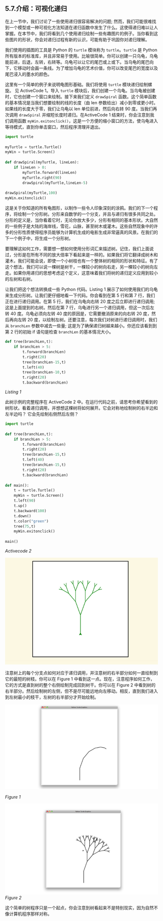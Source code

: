 ## 5.7.介绍：可视化递归

在上一节中，我们讨论了一些使用递归很容易解决的问题; 然而，我们可能很难找到一个模型或一种可视化方法知道在递归函数中发生了什么。这使得递归难以让人掌握。在本节中，我们将看到几个使用递归绘制一些有趣图片的例子。当你看到这些图片的形状，你会对递归过程有新的认识，可能有助于巩固你对递归理解。

我们使用的插图的工具是 Python 的 `turtle` 模块称为 `turtle`。`turtle` 是 Python 所有版本的标准库，并且非常易于使用。比喻很简单。你可以创建一只乌龟，乌龟能前进，后退，左转，右转等。乌龟可以让它的尾巴或上或下。当乌龟的尾巴向下，它移动时会画一条线。为了增加乌龟的艺术价值，你可以改变尾巴的宽度以及尾巴浸入的墨水的颜色。

这里有一个简单的例子来说明龟图形基础。我们将使用 `turtle` 模块递归绘制螺旋。 见 ActiveCode 1。导入 `turtle` 模块后，我们创建一个乌龟。当乌龟被创建时，它也创建一个窗口来绘制。接下来我们定义 `drawSpir​​al` 函数。这个简单函数的基本情况是当我们想要绘制的线的长度（由 len 参数给出）减小到零或更小时。如果线的长度大于零，我们让乌龟以 len 单位前进，然后向右转 90 度。当我们再次调用 `drawSpir​​al` 并缩短长度时递归。在ActiveCode 1 结束时，你会注意到我们调用函数 `myWin.exitonclick()`，这是一个方便的缩小窗口的方法，使乌龟进入等待模式，直到你单击窗口，然后程序清理并退出。

```python
import turtle

myTurtle = turtle.Turtle()
myWin = turtle.Screen()

def drawSpiral(myTurtle, lineLen):
    if lineLen > 0:
        myTurtle.forward(lineLen)
        myTurtle.right(90)
        drawSpiral(myTurtle,lineLen-5)

drawSpiral(myTurtle,100)
myWin.exitonclick()
```

这是关于你知道的所有龟图形，以制作一些令人印象深刻的涂鸦。我们的下一个程序，将绘制一个分形树。分形来自数学的一个分支，并且与递归有很多共同之处。分形的定义是，当你看着它时，无论你放大多少，分形有相同的基本形状。大自然的一些例子是大陆的海岸线，雪花，山脉，甚至树木或灌木。这些自然现象中的许多的分形性质使得程序员能够为计算机生成的电影生成非常逼真的风景。在我们的下一个例子中，将生成一个分形树。

要理解这如何工作，需要想一想如何使用分形词汇来描述树。记住，我们上面说过，分形是在所有不同的放大倍率下看起来是一样的。如果我们将它翻译成树木和灌木，我们可能会说，即使一个小树枝也有一个整体树的相同的形状和特征。有了这个想法，我们可以说一棵树是树干，一棵较小的树向右走，另一棵较小的树向左走。如果你用递归的思想考虑这个定义，这意味着我们将树的递归定义应用到较小的左树和右树。

让我们把这个想法转换成一些 Python 代码。Listing 1 展示了如何使用我们的乌龟来生成分形树。让我们更仔细地看一下代码。你会看到在第 5 行和第 7 行，我们正在进行递归调用。在第 5 行，我们在乌龟向右转 20 度之后立即进行递归调用;这是上面提到的右树。然后在第 7 行，乌龟进行另一个递归调用，但这一次后左转 40 度。乌龟必须向左转 40 度的原因是，它需要撤消原来的向右转 20 度，然后再向左转 20 度，以绘制左树。还要注意，每次我们对树进行递归调用时，我们从 `branchLen` 参数中减去一些量; 这是为了确保递归树越来越小。你还应该看到到第 2 行的初始 if 语句是检查 `branchLen` 的基本情况大小。
 
```python
def tree(branchLen,t):
    if branchLen > 5:
        t.forward(branchLen)
        t.right(20)
        tree(branchLen-15,t)
        t.left(40)
        tree(branchLen-10,t)
        t.right(20)
        t.backward(branchLen)
```

*Listing 1*

此树示例的完整程序在 ActiveCode 2 中。在运行代码之前，请思考你希望看到的树形状。看着递归调用，并想想这棵树将如何展开。它会对称地绘制树的右半边和左半边吗？ 它会先绘制右侧然后左侧？

```python
import turtle

def tree(branchLen,t):
    if branchLen > 5:
        t.forward(branchLen)
        t.right(20)
        tree(branchLen-15,t)
        t.left(40)
        tree(branchLen-15,t)
        t.right(20)
        t.backward(branchLen)

def main():
    t = turtle.Turtle()
    myWin = turtle.Screen()
    t.left(90)
    t.up()
    t.backward(100)
    t.down()
    t.color("green")
    tree(75,t)
    myWin.exitonclick()

main()

```

*Activecode 2*

![5.7.介绍：可视化递归.a](assets/4.7.%E4%BB%8B%E7%BB%8D%EF%BC%9A%E5%8F%AF%E8%A7%86%E5%8C%96%E9%80%92%E5%BD%92.ac1.png)

注意树上的每个分支点如何对应于递归调用，并注意树的右半部分如何一直绘制到它的最短的树枝。你可以在 Figure 1 中看到这一点。现在，注意程序如何工作，它的方式是直到树的整个右侧绘制完成回到树干。你可以在 Figure 2 中看到树的右半部分。然后绘制树的左侧，但不是尽可能远地向左移动。相反，直到我们进入到左树最小的枝干，左树的右半部分才开始绘制。

![5.7.介绍：可视化递归.figure1](assets/4.7.%E4%BB%8B%E7%BB%8D%EF%BC%9A%E5%8F%AF%E8%A7%86%E5%8C%96%E9%80%92%E5%BD%92.figure1.png)

*Figure 1*

![5.7.介绍：可视化递归.figure2](assets/4.7.%E4%BB%8B%E7%BB%8D%EF%BC%9A%E5%8F%AF%E8%A7%86%E5%8C%96%E9%80%92%E5%BD%92.figure2.png)
*Figure 2*

这个简单的树程序只是一个起点，你会注意到树看起来不是特别现实，因为自然不像计算机程序那样对称。
